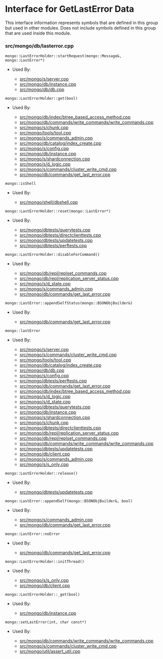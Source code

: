 
# Interface for GetLastError Data
This interface information represents symbols that are defined in this group but used in other modules.  Does not include symbols defined in this group that are used inside this module.

### src/mongo/db/lasterror.cpp

<div></div>

    mongo::LastErrorHolder::startRequest(mongo::Message&, mongo::LastError*)

- Used By:

    - [src/mongo/s/server.cpp](../../../../process\_management/mongos\_and\_mongod\_mains)
    - [src/mongo/db/instance.cpp](../../../../storage/storage\_layer\_structure)
    - [src/mongo/db/db.cpp](../../../../process\_management/mongos\_and\_mongod\_mains)

<div></div>

    mongo::LastErrorHolder::get(bool)

- Used By:

    - [src/mongo/db/index/btree\_based\_access\_method.cpp](../../../../query\_and\_operation\_handling/indexing)
    - [src/mongo/db/commands/write\_commands/write\_commands.cpp](../../../../network/write\_commands)
    - [src/mongo/s/chunk.cpp](../../../../sharding/chunk\_management)
    - [src/mongo/tools/tool.cpp](../../../../tools/tools)
    - [src/mongo/s/commands\_admin.cpp](../../../../sharding/mongos\_commands)
    - [src/mongo/db/catalog/index\_create.cpp](../../../../storage/storage\_layer\_structure)
    - [src/mongo/s/config.cpp](../../../../sharding/cluster\_metadata\_management)
    - [src/mongo/db/instance.cpp](../../../../storage/storage\_layer\_structure)
    - [src/mongo/s/shardconnection.cpp](../../../../sharding/shard\_abstraction)
    - [src/mongo/s/d\_logic.cpp](../../../../sharding/writeback\_listener)
    - [src/mongo/s/commands/cluster\_write\_cmd.cpp](../../../../network/write\_commands)
    - [src/mongo/db/commands/get\_last\_error.cpp](../../../../query\_and\_operation\_handling/database\_commands)

<div></div>

    mongo::isShell

- Used By:

    - [src/mongo/shell/dbshell.cpp](../../../../mongo\_shell/mongo\_shell)

<div></div>

    mongo::LastErrorHolder::reset(mongo::LastError*)

- Used By:

    - [src/mongo/dbtests/querytests.cpp](../../../../tests/unit\_tests)
    - [src/mongo/dbtests/directclienttests.cpp](../../../../tests/unit\_tests)
    - [src/mongo/dbtests/updatetests.cpp](../../../../tests/unit\_tests)
    - [src/mongo/dbtests/perftests.cpp](../../../../tests/unit\_tests)

<div></div>

    mongo::LastErrorHolder::disableForCommand()

- Used By:

    - [src/mongo/db/repl/replset\_commands.cpp](../../../../replication/replication\_commands)
    - [src/mongo/db/repl/replication\_server\_status.cpp](../../../../replication/replica\_set\_state)
    - [src/mongo/s/d\_state.cpp](../../../../sharding/mongod\_sharding\_metadata)
    - [src/mongo/s/commands\_admin.cpp](../../../../sharding/mongos\_commands)
    - [src/mongo/db/commands/get\_last\_error.cpp](../../../../query\_and\_operation\_handling/database\_commands)

<div></div>

    mongo::LastError::appendSelfStatus(mongo::BSONObjBuilder&)

- Used By:

    - [src/mongo/db/commands/get\_last\_error.cpp](../../../../query\_and\_operation\_handling/database\_commands)

<div></div>

    mongo::lastError

- Used By:

    - [src/mongo/s/server.cpp](../../../../process\_management/mongos\_and\_mongod\_mains)
    - [src/mongo/s/commands/cluster\_write\_cmd.cpp](../../../../network/write\_commands)
    - [src/mongo/tools/tool.cpp](../../../../tools/tools)
    - [src/mongo/db/catalog/index\_create.cpp](../../../../storage/storage\_layer\_structure)
    - [src/mongo/db/db.cpp](../../../../process\_management/mongos\_and\_mongod\_mains)
    - [src/mongo/s/config.cpp](../../../../sharding/cluster\_metadata\_management)
    - [src/mongo/dbtests/perftests.cpp](../../../../tests/unit\_tests)
    - [src/mongo/db/commands/get\_last\_error.cpp](../../../../query\_and\_operation\_handling/database\_commands)
    - [src/mongo/db/index/btree\_based\_access\_method.cpp](../../../../query\_and\_operation\_handling/indexing)
    - [src/mongo/s/d\_logic.cpp](../../../../sharding/writeback\_listener)
    - [src/mongo/s/d\_state.cpp](../../../../sharding/mongod\_sharding\_metadata)
    - [src/mongo/dbtests/querytests.cpp](../../../../tests/unit\_tests)
    - [src/mongo/db/instance.cpp](../../../../storage/storage\_layer\_structure)
    - [src/mongo/s/shardconnection.cpp](../../../../sharding/shard\_abstraction)
    - [src/mongo/s/chunk.cpp](../../../../sharding/chunk\_management)
    - [src/mongo/dbtests/directclienttests.cpp](../../../../tests/unit\_tests)
    - [src/mongo/db/repl/replication\_server\_status.cpp](../../../../replication/replica\_set\_state)
    - [src/mongo/db/repl/replset\_commands.cpp](../../../../replication/replication\_commands)
    - [src/mongo/db/commands/write\_commands/write\_commands.cpp](../../../../network/write\_commands)
    - [src/mongo/dbtests/updatetests.cpp](../../../../tests/unit\_tests)
    - [src/mongo/db/client.cpp](../../../../query\_and\_operation\_handling/client\_and\_operation\_tracking)
    - [src/mongo/s/commands\_admin.cpp](../../../../sharding/mongos\_commands)
    - [src/mongo/s/s\_only.cpp](../../../../query\_and\_operation\_handling/client\_and\_operation\_tracking)

<div></div>

    mongo::LastErrorHolder::release()

- Used By:

    - [src/mongo/dbtests/updatetests.cpp](../../../../tests/unit\_tests)

<div></div>

    mongo::LastError::appendSelf(mongo::BSONObjBuilder&, bool)

- Used By:

    - [src/mongo/s/commands\_admin.cpp](../../../../sharding/mongos\_commands)
    - [src/mongo/db/commands/get\_last\_error.cpp](../../../../query\_and\_operation\_handling/database\_commands)

<div></div>

    mongo::LastError::noError

- Used By:

    - [src/mongo/db/commands/get\_last\_error.cpp](../../../../query\_and\_operation\_handling/database\_commands)

<div></div>

    mongo::LastErrorHolder::initThread()

- Used By:

    - [src/mongo/s/s\_only.cpp](../../../../query\_and\_operation\_handling/client\_and\_operation\_tracking)
    - [src/mongo/db/client.cpp](../../../../query\_and\_operation\_handling/client\_and\_operation\_tracking)

<div></div>

    mongo::LastErrorHolder::_get(bool)

- Used By:

    - [src/mongo/db/instance.cpp](../../../../storage/storage\_layer\_structure)

<div></div>

    mongo::setLastError(int, char const*)

- Used By:

    - [src/mongo/db/commands/write\_commands/write\_commands.cpp](../../../../network/write\_commands)
    - [src/mongo/s/commands/cluster\_write\_cmd.cpp](../../../../network/write\_commands)
    - [src/mongo/util/assert\_util.cpp](../../../../utilities/utilities)
